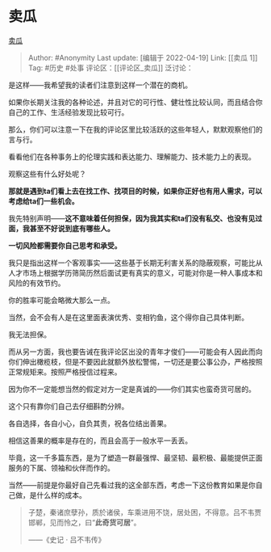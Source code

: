 # 卖瓜
[卖瓜](https://zhuanlan.zhihu.com/p/500915366)

> Author: #Anonymity
> Last update: [编辑于 2022-04-19]
> Link: [[卖瓜 1]]
> Tag: #历史 #处事
> 评论区：[[评论区_卖瓜]]
> 泛讨论：

是这样——我希望我的读者们注意到这样一个潜在的商机。

如果你长期关注我的各种论述，并且对它的可行性、健壮性比较认同，而且结合你自己的工作、生活经验发现比较可行。

那么，你们可以注意一下在我的评论区里比较活跃的这些年轻人，默默观察他们的言与行。

看看他们在各种事务上的伦理实践和表达能力、理解能力、技术能力上的表现。

观察这些有什么好处呢？

**那就是遇到ta们看上去在找工作、找项目的时候，如果你正好也有用人需求，可以考虑给ta们一些机会。**

我先特别声明——**这不意味着任何担保，因为我其实和ta们没有私交、也没有见过面，我甚至不好说到底有哪些人。**

**一切风险都需要你自己思考和承受。**

我只是指出这样一个客观事实——这些基于长期无利害关系的隐蔽观察，可能比从人才市场上根据学历筛简历然后面试更有真实的意义，可能对你是一种人事成本和风险的有效节约。

你的胜率可能会略微大那么一点。

当然，会不会有人是在这里面表演优秀、变相钓鱼，这个得你自己具体判断。

我无法担保。

而从另一方面，我也要告诫在我评论区出没的青年才俊们——可能会有人因此而向你们伸出橄榄枝，但是不要因此就额外放松警惕，一切还是要公事公办，严格按照正常规矩来。按照严格授信过程来。

因为你不一定能想当然的假定对方一定是真诚的——你们其实也蛮奇货可居的。

这个只有靠你们自己去仔细斟酌分辨。

各自选择，各自小心，自负其责，祝各位结出善果。

相信这善果的概率是存在的，而且会高于一般水平一丢丢。

毕竟，这一千多篇东西，是为了塑造一群最强悍、最坚韧、最积极、最能提供正面服务的下属、领袖和伙伴而作的。

当然——前提是你最好自己先看过我的这全部东西，考虑一下这份教育如果是你自己做，是什么样的成本。

> 子楚，秦诸庶孽孙，质於诸侯，车乘进用不饶，居处困，不得意。吕不韦贾邯郸，见而怜之，曰“**此奇货可居**”。
>
> ——《史记 · 吕不韦传》
